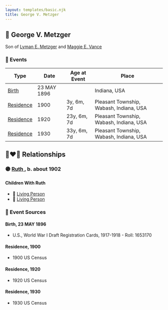 ```yaml
---
layout: templates/basic.njk
title: George V. Metzger
---
```

## 🔵 George V. Metzger

Son of [Lyman E. Metzger](/people/7/77568223) and [Maggie E. Vance](/people/9/93797650)

### 📆 Events

Type | Date | Age at Event | Place
------ | ------ | ------ | ------
[Birth](#event-event-2) | 23 MAY 1896 |  | Indiana, USA
[Residence](#event-event-0) | 1900 | 3y, 6m, 7d | Pleasant Township, Wabash, Indiana, USA
[Residence](#event-event-1) | 1920 | 23y, 6m, 7d | Pleasant Township, Wabash, Indiana, USA
[Residence](#event-event-2) | 1930 | 33y, 6m, 7d | Pleasant Township, Wabash, Indiana, USA

## 👩‍❤️‍👨 Relationships

### 🟣 [Ruth ](/people/6/68735088), b. about 1902

#### Children With Ruth
* 🔵 [Living Person](/people/1/11206482)
* 🔵 [Living Person](/people/7/73411825)
### 📰 Event Sources

#### <a id="event-event-2"></a> Birth, 23 MAY 1896
* U.S., World War I Draft Registration Cards, 1917-1918  - Roll: 1653170

#### <a id="event-event-0"></a> Residence, 1900
* 1900 US Census

#### <a id="event-event-1"></a> Residence, 1920
* 1920 US Census

#### <a id="event-event-2"></a> Residence, 1930
* 1930 US Census